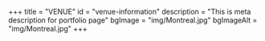 +++
title = "VENUE"
id = "venue-information"
description = "This is meta description for portfolio page"
bgImage = "img/Montreal.jpg"
bgImageAlt = "img/Montreal.jpg"
+++
